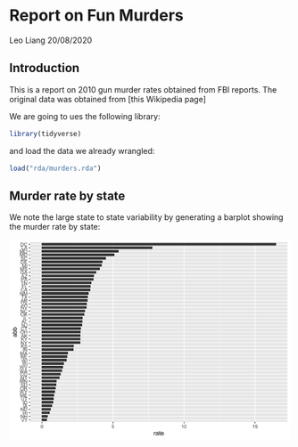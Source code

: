 Report on Fun Murders
================
Leo Liang
20/08/2020

## Introduction

This is a report on 2010 gun murder rates obtained from FBI reports. The
original data was obtained from \[this Wikipedia page\]

We are going to ues the following library:

``` r
library(tidyverse)
```

and load the data we already wrangled:

``` r
load("rda/murders.rda")
```

## Murder rate by state

We note the large state to state variability by generating a barplot
showing the murder rate by state:

![](Repot-on-Gun-Murders_files/figure-gfm/murder-rate-by-state-1.png)<!-- -->
